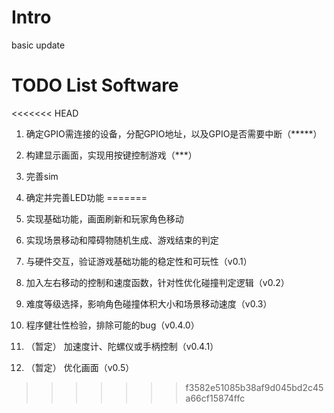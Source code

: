 # Intro

basic update

# TODO List Software

<<<<<<< HEAD
1. 确定GPIO需连接的设备，分配GPIO地址，以及GPIO是否需要中断（*****）

2. 构建显示画面，实现用按键控制游戏（***）

3. 完善sim

4. 确定并完善LED功能
=======
1. 实现基础功能，画面刷新和玩家角色移动

2. 实现场景移动和障碍物随机生成、游戏结束的判定

3. 与硬件交互，验证游戏基础功能的稳定性和可玩性（v0.1）

4. 加入左右移动的控制和速度函数，针对性优化碰撞判定逻辑（v0.2）

5. 难度等级选择，影响角色碰撞体积大小和场景移动速度（v0.3）

6. 程序健壮性检验，排除可能的bug（v0.4.0）

5. （暂定）
    加速度计、陀螺仪或手柄控制（v0.4.1）

6. （暂定）
    优化画面（v0.5）
>>>>>>> f3582e51085b38af9d045bd2c45a66cf15874ffc
